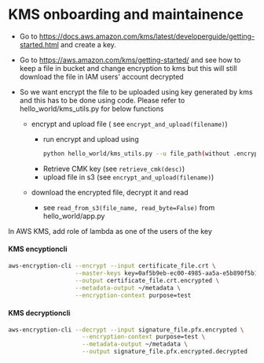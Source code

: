 # KMS onboarding and maintainence


- Go to https://docs.aws.amazon.com/kms/latest/developerguide/getting-started.html
and create a key.
- Go to https://aws.amazon.com/kms/getting-started/ and
see how to keep a file in bucket and change encryption to 
kms but this will still download the file in IAM users' account decrypted

- So we want encrypt the file to be uploaded using key generated by
kms and this has to be done using code. Please refer to hello_world/kms_utils.py for below functions
    - encrypt and upload file ( see `encrypt_and_upload(filename)`)
        - run encrypt and upload using
            ```bash
            python hello_world/kms_utils.py --u file_path(without .encrypted extension)
            ```
        - Retrieve CMK key (see `retrieve_cmk(desc)`)
        - upload file in s3 (see `encrypt_and_upload(filename)`)
    
    - download the encrypted file, decrypt it and read
        - see `read_from_s3(file_name, read_byte=False)` from hello_world/app.py

In AWS KMS, add role of lambda as one of the users of the key


#### KMS encyptioncli

```bash
aws-encryption-cli --encrypt --input certificate_file.crt \
                   --master-keys key=0af5b9eb-ec00-4985-aa5a-e5b890f5b12d \
                   --output certificate_file.crt.encrypted \
                   --metadata-output ~/metadata \
                   --encryption-context purpose=test 
```

#### KMS decryptioncli

```bash
aws-encryption-cli --decrypt --input signature_file.pfx.encrypted \
                     --encryption-context purpose=test \
                     --metadata-output ~/metadata \
                     --output signature_file.pfx.encrypted.decrypted
```